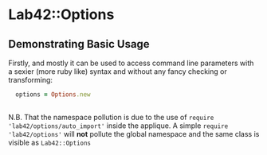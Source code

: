 # Lab42::Options

## Demonstrating Basic Usage

Firstly, and mostly it can be used to access command line parameters with a sexier (more ruby like) syntax
and without any fancy checking or transforming:

```ruby
  options = Options.new
    
```

N.B. That the namespace pollution is due to the use of `require 'lab42/options/auto_import'` inside the applique.
A simple `require 'lab42/options'` will **not** pollute the global namespace and the same class is visible as
`Lab42::Options` 

